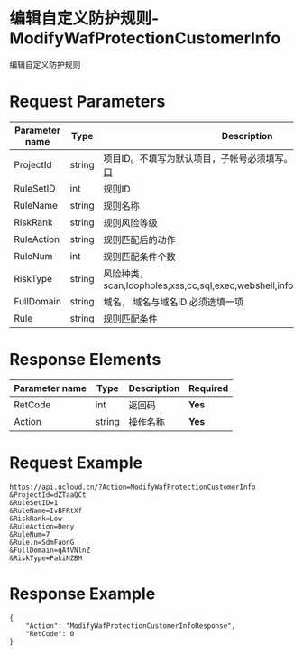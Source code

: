 # 编辑自定义防护规则-ModifyWafProtectionCustomerInfo

编辑自定义防护规则

# Request Parameters
|Parameter name|Type|Description|Required|
|---|---|---|---|
|ProjectId|string|项目ID。不填写为默认项目，子帐号必须填写。 请参考[GetProjectList接口](api/summary/get_project_list)|No|
|RuleSetID|int|规则ID|**Yes**|
|RuleName|string|规则名称|**Yes**|
|RiskRank|string|规则风险等级|**Yes**|
|RuleAction|string|规则匹配后的动作|**Yes**|
|RuleNum|int|规则匹配条件个数|**Yes**|
|RiskType|string|风险种类，scan,loopholes,xss,cc,sql,exec,webshell,infoleak,eaa,protocol,other|**Yes**|
|FullDomain|string|域名， 域名与域名ID 必须选填一项|**Yes**|
|Rule|string|规则匹配条件|No|

# Response Elements
|Parameter name|Type|Description|Required|
|---|---|---|---|
|RetCode|int|返回码|**Yes**|
|Action|string|操作名称|**Yes**|

# Request Example
```
https://api.ucloud.cn/?Action=ModifyWafProtectionCustomerInfo
&ProjectId=dZTaaQCt
&RuleSetID=1
&RuleName=IvBFRtXf
&RiskRank=Low
&RuleAction=Deny
&RuleNum=7
&Rule.n=SdmFaonG
&FullDomain=qAfVNlnZ
&RiskType=PakiNZBM
```

# Response Example
```
{
    "Action": "ModifyWafProtectionCustomerInfoResponse", 
    "RetCode": 0
}
```

